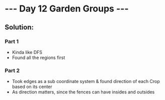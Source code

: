 # --- Day 12 Garden Groups ---

## Solution:

### Part 1

- Kinda like DFS
- Found all the regions first

### Part 2

- Took edges as a sub coordinate system & found direction of each Crop based on its center
- As direction matters, since the fences can have insides and outsides
